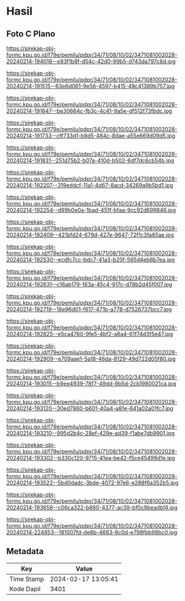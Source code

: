 # Hasil

## Foto C Plano

https://sirekap-obj-formc.kpu.go.id/f79e/pemilu/pdpr/34/71/08/10/02/3471081002028-20240214-194018--e83f1b8f-d54c-42d0-99b5-d743da797c8d.jpg

https://sirekap-obj-formc.kpu.go.id/f79e/pemilu/pdpr/34/71/08/10/02/3471081002028-20240214-191515--63e6d061-9e56-4597-b415-48c41389b757.jpg

https://sirekap-obj-formc.kpu.go.id/f79e/pemilu/pdpr/34/71/08/10/02/3471081002028-20240214-191647--be30664c-fb3c-4c41-9a5e-df512f73fbdc.jpg

https://sirekap-obj-formc.kpu.go.id/f79e/pemilu/pdpr/34/71/08/10/02/3471081002028-20240214-191733--cff733d1-b9d5-484c-8dae-a55e669d09d5.jpg

https://sirekap-obj-formc.kpu.go.id/f79e/pemilu/pdpr/34/71/08/10/02/3471081002028-20240214-191831--251d75b2-b07a-410d-b502-6df7dc6cb54b.jpg

https://sirekap-obj-formc.kpu.go.id/f79e/pemilu/pdpr/34/71/08/10/02/3471081002028-20240214-192207--319eddcf-11a1-4d67-8acd-34269a9b5bd1.jpg

https://sirekap-obj-formc.kpu.go.id/f79e/pemilu/pdpr/34/71/08/10/02/3471081002028-20240214-192254--d99b0e0a-1bad-451f-bfaa-9cc92d699846.jpg

https://sirekap-obj-formc.kpu.go.id/f79e/pemilu/pdpr/34/71/08/10/02/3471081002028-20240214-192409--421bfd24-679d-427e-9647-72f1c3fa85ae.jpg

https://sirekap-obj-formc.kpu.go.id/f79e/pemilu/pdpr/34/71/08/10/02/3471081002028-20240214-192530--ecdfc7cc-bdc7-41a3-b20f-565d4eb8b7ea.jpg

https://sirekap-obj-formc.kpu.go.id/f79e/pemilu/pdpr/34/71/08/10/02/3471081002028-20240214-192631--c16ab179-163a-45c4-917c-d78b2d45f007.jpg

https://sirekap-obj-formc.kpu.go.id/f79e/pemilu/pdpr/34/71/08/10/02/3471081002028-20240214-192719--18e96d01-f617-471b-a778-d7526737bcc7.jpg

https://sirekap-obj-formc.kpu.go.id/f79e/pemilu/pdpr/34/71/08/10/02/3471081002028-20240214-192825--e5ca4760-9fe5-4bf2-a6a4-61f74d3f5e47.jpg

https://sirekap-obj-formc.kpu.go.id/f79e/pemilu/pdpr/34/71/08/10/02/3471081002028-20240214-192909--e709aae1-5a18-46da-8129-49d722d05f80.jpg

https://sirekap-obj-formc.kpu.go.id/f79e/pemilu/pdpr/34/71/08/10/02/3471081002028-20240214-193015--b9ee4939-78f7-49dd-9b5d-2cb1980021ca.jpg

https://sirekap-obj-formc.kpu.go.id/f79e/pemilu/pdpr/34/71/08/10/02/3471081002028-20240214-193120--30ed7860-b601-40a4-a81e-641a02a01fc7.jpg

https://sirekap-obj-formc.kpu.go.id/f79e/pemilu/pdpr/34/71/08/10/02/3471081002028-20240214-193210--995d2b4c-28ef-429e-ad39-f1abe7db9901.jpg

https://sirekap-obj-formc.kpu.go.id/f79e/pemilu/pdpr/34/71/08/10/02/3471081002028-20240214-193302--b330c120-9715-41ea-be42-f5ce45499d1e.jpg

https://sirekap-obj-formc.kpu.go.id/f79e/pemilu/pdpr/34/71/08/10/02/3471081002028-20240214-193522--5bd0dadc-3bde-4072-97e6-e288f6a352b5.jpg

https://sirekap-obj-formc.kpu.go.id/f79e/pemilu/pdpr/34/71/08/10/02/3471081002028-20240214-193658--c06ca322-b860-4377-ac39-bf0c9beadbf4.jpg

https://sirekap-obj-formc.kpu.go.id/f79e/pemilu/pdpr/34/71/08/10/02/3471081002028-20240214-224853--181007fd-de8b-4663-8c0d-e798fbb98bc0.jpg


## Metadata

| Key        | Value               |
| ---------- | ------------------- |
| Time Stamp | 2024-02-17 13:05:41 |
| Kode Dapil | 3401                |



